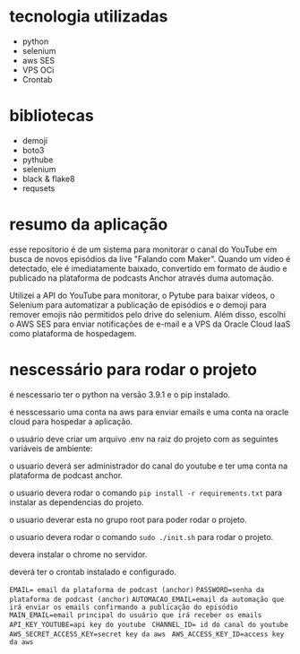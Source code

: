 # tecnologia utilizadas

-   python
-   selenium
-   aws SES
-   VPS OCi
-   Crontab

# bibliotecas

-   demoji
-   boto3
-   pythube
-   selenium
-   black & flake8
-   requsets

# resumo da aplicação

esse repositorio é de um sistema para monitorar o canal do YouTube em busca de novos episódios da live "Falando com Maker". Quando um vídeo é detectado, ele é imediatamente baixado, convertido em formato de áudio e publicado na plataforma de podcasts Anchor através duma automação.

Utilizei a API do YouTube para monitorar, o Pytube para baixar vídeos, o Selenium para automatizar a publicação de episódios e o demoji para remover emojis não permitidos pelo drive do selenium. Além disso, escolhi o AWS SES para enviar notificações de e-mail e a VPS da Oracle Cloud IaaS como plataforma de hospedagem.

# nescessário para rodar o projeto

é nescessario ter o python na versão 3.9.1 e o pip instalado.

é nesscessario uma conta na aws para enviar emails e uma conta na oracle cloud para hospedar a aplicação.

o usuário deve criar um arquivo .env na raiz do projeto com as seguintes variáveis de ambiente:

o usuario deverá ser administrador do canal do youtube e ter uma conta na plataforma de podcast anchor.

o usuario devera rodar o comando `pip install -r requirements.txt` para instalar as dependencias do projeto.

o usuario deverar esta no grupo root para poder rodar o projeto.

o usuario devera rodar o comando `sudo ./init.sh` para rodar o projeto.

devera instalar o chrome no servidor.

deverá ter o crontab instalado e configurado.

`EMAIL= email da plataforma de podcast (anchor)`
`PASSWORD=senha da plataforma de podcast (anchor)`
`AUTOMACAO_EMAIL=email da automação que irá enviar os emails confirmando a publicação do episódio`
`MAIN_EMAIL=email principal do usuário que irá receber os emails`
`API_KEY_YOUTUBE=api key do youtube `
`CHANNEL_ID= id do canal do youtube`
`AWS_SECRET_ACCESS_KEY=secret key da aws `
`AWS_ACCESS_KEY_ID=access key da aws`
